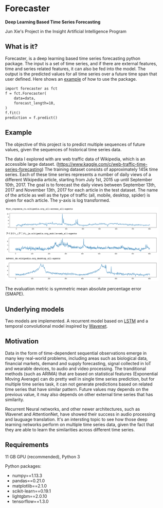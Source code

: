 # Forecaster

**Deep Learning Based Time Series Forecasting**

Jun Xie's Project in the Insight Artificial Intelligence Program

## What is it?
Forecaster, is a deep learning based time series forecasting python package. The input is a set of time series, and if there are external features, time and series related features, it can also be fed into the model. The output is the predicted values for all time series over a future time span that user defined. Here shows an [example](https://github.com/kylinorange/insight/blob/master/examples/Example.ipynb) of how to use the package.
~~~
import forecaster as fct
f = fct.Forecaster(
    data=data,
    forecast_length=10,
)
f.fit()
prediction = f.predict()
~~~


## Example
The objective of this project is to predict multiple sequences of future values, given the sequences of historical time series data.

The data I explored with are web traffic data of Wikipedia, which is an accessible large dataset. (https://www.kaggle.com/c/web-traffic-time-series-forecasting) The training dataset consists of approximately 145k time series. Each of these time series represents a number of daily views of a different Wikipedia article, starting from July 1st, 2015 up until September 10th, 2017. The goal is to forecast the daily views between September 13th, 2017 and November 13th, 2017 for each article in the test dataset. The name of the article as well as the type of traffic (all, mobile, desktop, spider) is given for each article. The y-axis is log transformed.
<p align="center">
  <img src="figures/wiki_data1.png">
</p>

The evaluation metric is symmetric mean absolute percentage error (SMAPE).

## Underlying models
Two models are implemented. A recurrent model based on [LSTM](http://colah.github.io/posts/2015-08-Understanding-LSTMs/) and a temporal convolutional model inspired by [Wavenet](https://deepmind.com/blog/wavenet-generative-model-raw-audio/).

## Motivation
Data in the form of time-dependent sequential observations emerge in many key real-world problems, including areas such as biological data, financial markets, demand and supply forecasting, signal collected in IoT and wearable devices, to audio and video processing. The tranditional methods (such as ARIMA) that are based on statistical features (Exponential Moving Average) can do pretty well in single time series prediction, but for multiple time series task, it can not generate predictions based on related time series that have similar pattern. Future values may depends on the previous value, it may also depends on other external time series that has similarity. 

Recurrent Neural networks, and other newer architectures, such as Wavenet and AttentionNet, have showed their success in audio processing and lauguage translation. It's an intersting topic to see how those deep learning networks perform on multiple time series data, given the fact that they are able to learn the similarities across different time series.

## Requirements
11 GB GPU (recommended), Python 3

Python packages:
- numpy==1.13.3
- pandas==0.21.0
- matplotlib==2.1.0
- scikit-learn==0.19.1
- lightgbm==2.0.10
- tensorflow==1.3.0